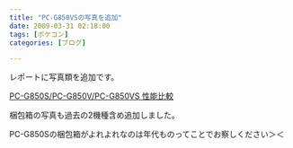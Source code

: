 ```yaml
---
title: "PC-G850VSの写真を追加"
date: 2009-03-31 02:18:00
tags: [ポケコン]
categories: [ブログ]

---
```


レポートに写真類を追加です。

[PC-G850S/PC-G850V/PC-G850VS 性能比較][1]

 [1]: /pokecom/pcg850vs.html "PC-G850S/PC-G850V/PC-G850VS 性能比較"

梱包箱の写真も過去の2機種含め追加しました。

PC-G850Sの梱包箱がよれよれなのは年代ものってことでお察しください＞＜
